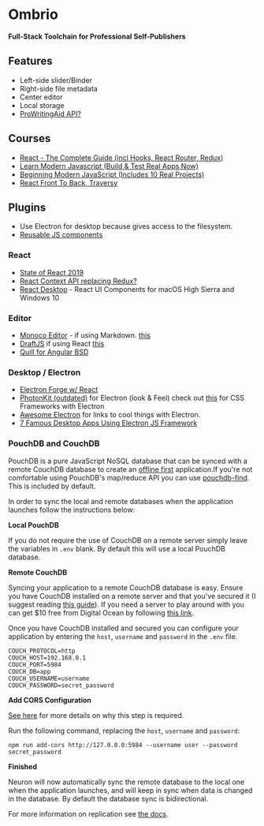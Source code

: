 # Ombrio

**Full-Stack Toolchain for Professional Self-Publishers**

## Features

* Left-side slider/Binder
* Right-side file metadata
* Center editor
* Local storage
* [ProWritingAid API?](https://prowritingaid.com/en/App/API)

## Courses

* [React - The Complete Guide (incl Hooks, React Router, Redux)](https://www.udemy.com/react-the-complete-guide-incl-redux/learn/lecture/8268510)
* [Learn Modern Javascript (Build & Test Real Apps Now)](https://www.udemy.com/modern-javascript-from-the-beginning/)
* [Beginning Modern JavaScript (Includes 10 Real Projects)](https://www.udemy.com/modern-javascript-from-the-beginning/)
* [React Front To Back, Traversy](https://www.udemy.com/react-front-to-back/)

## Plugins

* Use Electron for desktop because gives access to the filesystem.
* [Reusable JS components](https://github.com/teambit/bit)

### React

* [State of React 2019](https://blog.bitsrc.io/state-of-react-state-management-in-2019-779647206bbc)
* [React Context API replacing Redux?](https://blog.bitsrc.io/react-context-api-a-replacement-for-redux-6e20790492b3)
* [React Desktop](https://github.com/gabrielbull/react-desktop) - React UI Components for macOS High Sierra and Windows 10

### Editor
* [Monoco Editor](https://microsoft.github.io/monaco-editor/index.html) - if using Markdown. [this](https://github.com/Microsoft/monaco-editor)
* [DraftJS](https://draftjs.org/) if using React [this](https://jpuri.github.io/react-draft-wysiwyg/#/)
* [Quill for Angular BSD](https://github.com/KillerCodeMonkey/ngx-quill)

### Desktop / Electron

* [Electron Forge w/ React](https://electronforge.io/templates)
* [PhotonKit (outdated)](http://photonkit.com/) for Electron (look & Feel) check out [this](https://discuss.atom.io/t/what-framework-you-are-using-to-style-your-electron-app/60199/2) for CSS Frameworks with Electron
* [Awesome Electron](https://github.com/sindresorhus/awesome-electron) for links to cool things with Electron.
* [7 Famous Desktop Apps Using Electron JS Framework](https://brainhub.eu/blog/electron-framework-example-apps/)

### PouchDB and CouchDB

PouchDB is a pure JavaScript NoSQL database that can be synced with a remote CouchDB database to create an [offline first](http://offlinefirst.org/) application.If you're not comfortable using PouchDB's map/reduce API you can use [pouchdb-find](https://github.com/nolanlawson/pouchdb-find). This is included by default.

In order to sync the local and remote databases when the application launches follow the instructions below:

**Local PouchDB**

If you do not require the use of CouchDB on a remote server simply leave the variables in `.env` blank. By default this will use a local PouchDB database.

**Remote CouchDB**

Syncing your application to a remote CouchDB database is easy. Ensure you have CouchDB installed on a remote server and that you've secured it (I suggest reading [this guide](http://guide.couchdb.org/draft/security.html)). If you need a server to play around with you can get $10 free from Digital Ocean by following [this link](https://m.do.co/c/dde4646baa31).

Once you have CouchDB installed and secured you can configure your application by entering the `host`, `username` and `password` in the `.env` file.

    COUCH_PROTOCOL=http
    COUCH_HOST=192.168.0.1
    COUCH_PORT=5984
    COUCH_DB=app
    COUCH_USERNAME=username
    COUCH_PASSWORD=secret_password

**Add CORS Configuration**

[See here](https://github.com/pouchdb/add-cors-to-couchdb) for more details on why this step is required.

Run the following command, replacing the `host`, `username` and `password`:

    npm run add-cors http://127.0.0.0:5984 --username user --password secret_password

**Finished**

Neuron will now automatically sync the remote database to the local one when the application launches, and will keep in sync when data is changed in the database. By default the database sync is bidirectional.

For more information on replication see [the docs](https://pouchdb.com/guides/replication.html).
